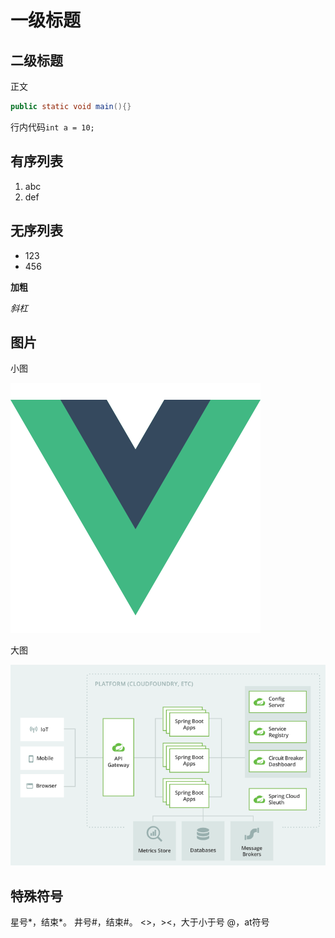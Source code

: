 # 一级标题

## 二级标题
正文

```Java
public static void main(){}
```

行内代码`int a = 10;`

## 有序列表
1. abc
2. def


## 无序列表
- 123
- 456

**加粗**

*斜杠*

## 图片
小图

 <img src="./small.png" alt="图片名称"/>

大图

 <img src="./big.png" alt="图片名称"/>

## 特殊符号
星号*，结束*。
井号#，结束#。
<>，><，大于小于号
@，at符号
 